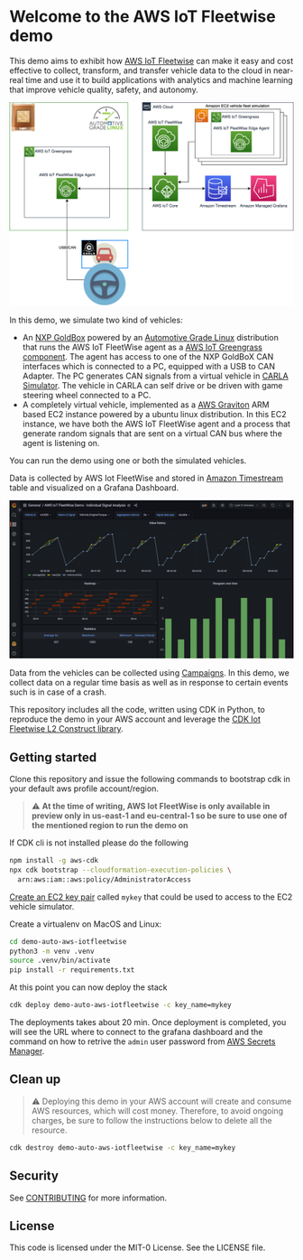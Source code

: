 
# Welcome to the AWS IoT Fleetwise demo

This demo aims to exhibit how [AWS IoT Fleetwise](https://aws.amazon.com/iot-fleetwise) can make it easy and cost effective to collect, transform, and transfer vehicle data to the cloud in near-real time and use it to build applications with analytics and machine learning that improve vehicle quality, safety, and autonomy.

![architecture](doc/architecture.png)

In this demo, we simulate two kind of vehicles:
- An [NXP GoldBox](https://www.nxp.com/design/development-boards/automotive-development-platforms/goldbox-for-vehicle-networking-development-platform:GOLDBOX) powered by an [Automotive Grade Linux](https://www.automotivelinux.org/) distribution that runs the AWS IoT FleetWise agent as a [AWS IoT Greengrass component](https://docs.aws.amazon.com/greengrass/v2/developerguide/develop-greengrass-components.html). The agent has access to one of the NXP GoldBoX CAN interfaces which is connected to a PC, equipped with a USB to CAN Adapter. The PC generates CAN signals from a virtual vehicle in [CARLA Simulator](https://carla.org/). The vehicle in CARLA can self drive or be driven with game steering wheel connected to a PC.
- A completely virtual vehicle, implemented as a [AWS Graviton](https://aws.amazon.com/ec2/graviton) ARM based EC2 instance powered by a ubuntu linux distribution. In this EC2 instance, we have both the AWS IoT FleetWise agent and a process that generate random signals that are sent on a virtual CAN bus where the agent is listening on.

You can run the demo using one or both the simulated vehicles.

Data is collected by AWS Iot FleetWise and stored in [Amazon Timestream](https://aws.amazon.com/timestream) table and visualized on a Grafana Dashboard.

![grafana](doc/grafana.png)

Data from the vehicles can be collected using [Campaigns](https://docs.aws.amazon.com/iot-fleetwise/latest/developerguide/campaigns.html). In this demo, we collect data on a regular time basis as well as in response to certain events such is in case of a crash.

This repository includes all the code, written using CDK in Python, to reproduce the demo in your AWS account and leverage the [CDK Iot Fleetwise L2 Construct library](https://github.com/aws-samples/cdk-aws-iotfleetwise).

## Getting started 
Clone this repository and issue the following commands to bootstrap cdk in your default aws profile account/region. 
> :warning: **At the time of writing, AWS Iot FleetWise is only available in preview only in us-east-1 and eu-central-1 so be sure to use one of the mentioned region to run the demo on**

If CDK cli is not installed please do the following

```sh
npm install -g aws-cdk
npx cdk bootstrap --cloudformation-execution-policies \
  arn:aws:iam::aws:policy/AdministratorAccess 
```

[Create an EC2 key pair](https://docs.aws.amazon.com/AWSEC2/latest/UserGuide/create-key-pairs.html#having-ec2-create-your-key-pair) called `mykey` that could be used to access to the EC2 vehicle simulator.

Create a virtualenv on MacOS and Linux:

```sh
cd demo-auto-aws-iotfleetwise
python3 -m venv .venv
source .venv/bin/activate
pip install -r requirements.txt
```

At this point you can now deploy the stack

```sh
cdk deploy demo-auto-aws-iotfleetwise -c key_name=mykey
```

The deployments takes about 20 min. Once deployment is completed, you will see the URL where to connect to the grafana dashboard and the command on how to retrive the `admin` user password from [AWS Secrets Manager](https://aws.amazon.com/secrets-manager/).

## Clean up
> :warning: Deploying this demo in your AWS account will create and consume AWS resources, which will cost money. Therefore, to avoid ongoing charges, be sure to follow the instructions below to delete all the resource.

```sh
cdk destroy demo-auto-aws-iotfleetwise -c key_name=mykey
```

## Security

See [CONTRIBUTING](CONTRIBUTING.md#security-issue-notifications) for more 
information.

## License

This code is licensed under the MIT-0 License. See the LICENSE file.

